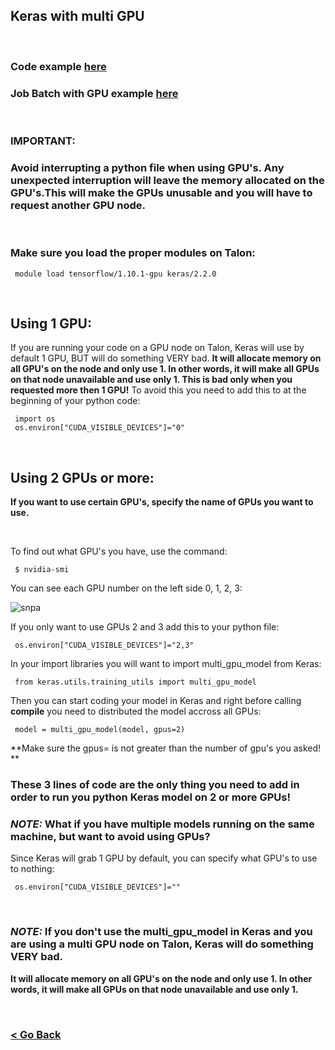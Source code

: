 ## Keras with multi GPU

<br>

### Code example [here](https://github.com/gmihaila/unt_hpc/blob/master/python/machine_learning/multi_gpu.py)
### Job Batch with GPU example [here](https://github.com/gmihaila/unt_hpc/blob/master/python/machine_learning/job_gpus.job)
<br>

### IMPORTANT:
### Avoid interrupting a python file when using GPU's. Any unexpected interruption will leave the memory allocated on the GPU's.This will make the GPUs unusable and you will have to request another GPU node.

<br>

### Make sure you load the proper modules on Talon:

```
 module load tensorflow/1.10.1-gpu keras/2.2.0
```
<br>

## Using 1 GPU:
If you are running your code on a GPU node on Talon, Keras will use by default 1 GPU, BUT will do something VERY bad.
**It will allocate memory on all GPU's on the node and only use 1. In other words, it will make all GPUs on that node unavailable and use only 1. This is bad only when you requested more then 1 GPU!**
To avoid this you need to add this to at the beginning of your python code:

```
 import os
 os.environ["CUDA_VISIBLE_DEVICES"]="0"
```

<br>

## Using 2 GPUs or more:

**If you want to use certain GPU's, specify the name of GPUs you want to use.**

<br>

To find out what GPU's you have, use the command:


```
 $ nvidia-smi
```
You can see each GPU  number on the left side 0, 1, 2, 3:

![snpa](https://github.com/gmihaila/machine_learning_platform_gpu/blob/master/snaps/smi_nvidia.png)

If you only want to use GPUs 2 and 3 add this to your python file:

```
 os.environ["CUDA_VISIBLE_DEVICES"]="2,3"
```

In your import libraries you will want to import multi_gpu_model from Keras:



```
 from keras.utils.training_utils import multi_gpu_model
```

Then you can start coding your model in Keras and right before calling **compile** you need to distributed the model accross all GPUs:



```
 model = multi_gpu_model(model, gpus=2)
```


**Make sure the gpus= is not greater than the number of gpu's you asked! **


### These 3 lines of code are the only thing you need to add in order to run you python Keras model on 2 or more GPUs!

### *NOTE:* What if you have multiple models running on the same machine, but want to avoid using GPUs?
Since Keras will grab 1 GPU by default, you can specify what GPU's to use to nothing:

```
 os.environ["CUDA_VISIBLE_DEVICES"]=""
```

<br>

### *NOTE:* If you don't use the multi_gpu_model in Keras and you are using a multi GPU node on Talon, Keras will do something VERY bad.
**It will allocate memory on all GPU's on the node and only use 1. In other words, it will make all GPUs on that node unavailable and use only 1.**

<br/>

### [< Go Back](https://github.com/gmihaila/unt_hpc/blob/master/python/README.md)
